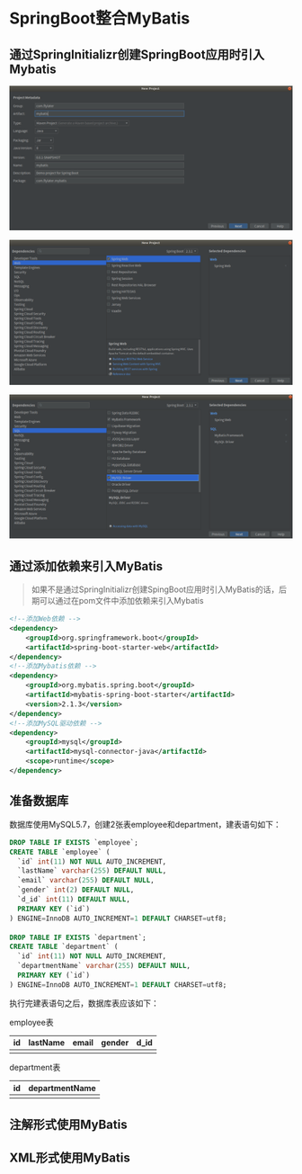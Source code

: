 # SpringBoot整合MyBatis  

## 通过SpringInitializr创建SpringBoot应用时引入Mybatis

![](images/mybatis01.png)  

![](images/mybatis02.png)  

![](images/mybatis03.png)  



## 通过添加依赖来引入MyBatis  

>  如果不是通过SpringInitializr创建SpingBoot应用时引入MyBatis的话，后期可以通过在pom文件中添加依赖来引入Mybatis   

``` xml
<!--添加Web依赖 -->
<dependency>
    <groupId>org.springframework.boot</groupId>
    <artifactId>spring-boot-starter-web</artifactId>
</dependency>
<!--添加Mybatis依赖 -->
<dependency>
    <groupId>org.mybatis.spring.boot</groupId>
    <artifactId>mybatis-spring-boot-starter</artifactId>
    <version>2.1.3</version>
</dependency>
<!--添加MySQL驱动依赖 -->
<dependency>
    <groupId>mysql</groupId>
    <artifactId>mysql-connector-java</artifactId>
    <scope>runtime</scope>
</dependency>
```

## 准备数据库  

数据库使用MySQL5.7，创建2张表employee和department，建表语句如下：

``` sql
DROP TABLE IF EXISTS `employee`;
CREATE TABLE `employee` (
  `id` int(11) NOT NULL AUTO_INCREMENT,
  `lastName` varchar(255) DEFAULT NULL,
  `email` varchar(255) DEFAULT NULL,
  `gender` int(2) DEFAULT NULL,
  `d_id` int(11) DEFAULT NULL,
  PRIMARY KEY (`id`)
) ENGINE=InnoDB AUTO_INCREMENT=1 DEFAULT CHARSET=utf8;

DROP TABLE IF EXISTS `department`;
CREATE TABLE `department` (
  `id` int(11) NOT NULL AUTO_INCREMENT,
  `departmentName` varchar(255) DEFAULT NULL,
  PRIMARY KEY (`id`)
) ENGINE=InnoDB AUTO_INCREMENT=1 DEFAULT CHARSET=utf8;
```

执行完建表语句之后，数据库表应该如下：

employee表

| id   | lastName | email | gender | d_id |
| ---- | -------- | ----- | ------ | ---- |
|      |          |       |        |      |

department表

| id   | departmentName |
| ---- | -------------- |
|      |                |



## 注解形式使用MyBatis 



## XML形式使用MyBatis  




